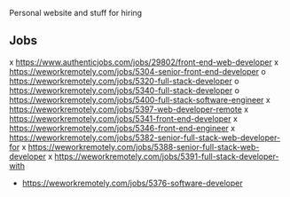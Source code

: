 Personal website and stuff for hiring

## Jobs
x https://www.authenticjobs.com/jobs/29802/front-end-web-developer
x https://weworkremotely.com/jobs/5304-senior-front-end-developer
o https://weworkremotely.com/jobs/5320-full-stack-developer
o https://weworkremotely.com/jobs/5340-full-stack-developer
o https://weworkremotely.com/jobs/5400-full-stack-software-engineer
x https://weworkremotely.com/jobs/5397-web-developer-remote
x https://weworkremotely.com/jobs/5341-front-end-developer
x https://weworkremotely.com/jobs/5346-front-end-engineer
x https://weworkremotely.com/jobs/5382-senior-full-stack-web-developer-for
x https://weworkremotely.com/jobs/5388-senior-full-stack-web-developer
x https://weworkremotely.com/jobs/5391-full-stack-developer-with
- https://weworkremotely.com/jobs/5376-software-developer